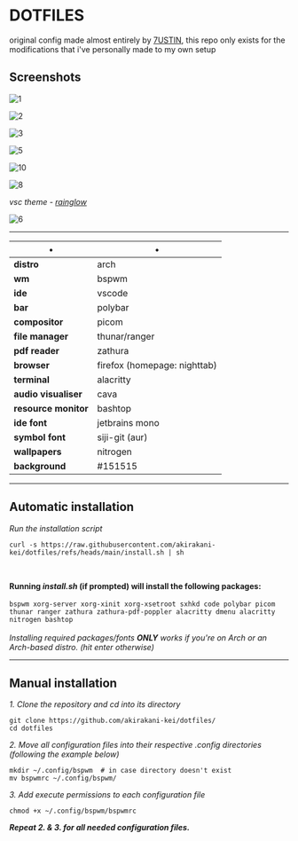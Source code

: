 # DOTFILES

original config made almost entirely by [7USTIN](https://github.com/7USTIN/dotfiles/), this repo only exists for the modifications that i've personally made to my own setup

## Screenshots

![1](https://github.com/user-attachments/assets/093089d0-15a2-49a2-ba2e-4d64921ffdf1)

![2](https://github.com/user-attachments/assets/bd1ccc59-8821-4b5e-8b86-e6a901776244)

![3](https://github.com/user-attachments/assets/97c40fa5-1833-482c-bd27-cfa55c9c8054)

![5](https://github.com/user-attachments/assets/49f48bae-ca9a-4e23-a3e9-3b9836ed13ef)

![10](https://github.com/user-attachments/assets/a27a6e70-ba59-4a95-9c4b-f91b5618a4b6)

![8](https://github.com/user-attachments/assets/ad0eb6c6-35ba-4b21-8eed-ecf8e1cf7ad1)

*vsc theme - [rainglow](https://vscodethemes.com/e/daylerees.rainglow/carbonight-contrast-rainglow?language=javascript)*

![6](https://github.com/user-attachments/assets/60242136-69b3-4c10-9a62-6052be96de59)

-----

•                       | • 
------------------------|-----------------------
**distro**              | arch
**wm**                  | bspwm
**ide**                 | vscode
**bar**                 | polybar
**compositor**          | picom
**file manager**        | thunar/ranger
**pdf reader**          | zathura
**browser**             | firefox (homepage: nighttab)
**terminal**            | alacritty
**audio visualiser**    | cava
**resource monitor**    | bashtop
**ide font**            | jetbrains mono
**symbol font**         | siji-git (aur)
**wallpapers**          | nitrogen
**background**          | #151515

-----

## Automatic installation

*Run the installation script* <br>
```shell
curl -s https://raw.githubusercontent.com/akirakani-kei/dotfiles/refs/heads/main/install.sh | sh
```

<br>

**Running *install.sh* (if prompted) will install the following packages:**
<br> <br>
`bspwm xorg-server xorg-xinit xorg-xsetroot sxhkd code polybar picom thunar ranger zathura zathura-pdf-poppler alacritty dmenu alacritty nitrogen bashtop`
<br> <br>
*Installing required packages/fonts **ONLY** works if you're on Arch or an Arch-based distro. (hit enter otherwise)*

-----

## Manual installation

*1. Clone the repository and cd into its directory* <br>
```shell
git clone https://github.com/akirakani-kei/dotfiles/
cd dotfiles
```
*2. Move all configuration files into their respective .config directories (following the example below)* <br>
```shell
mkdir ~/.config/bspwm  # in case directory doesn't exist
mv bspwmrc ~/.config/bspwm/
```
*3. Add execute permissions to each configuration file* <br>
```shell
chmod +x ~/.config/bspwm/bspwmrc
```

***Repeat 2. & 3. for all needed configuration files.***
<br>

